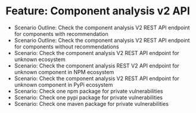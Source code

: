 # Feature: Component analysis v2 API
- Scenario Outline: Check the component analysis V2 REST API endpoint for components with recommendation
- Scenario Outline: Check the component analysis V2 REST API endpoint for components without recommendations
- Scenario: Check the component analysis V2 REST API endpoint for unknown ecosystem
- Scenario: Check the component analysis REST V2 API endpoint for unknown component in NPM ecosystem
- Scenario: Check the component analysis V2 REST API endpoint for unknown component in PyPi ecosystem
- Scenario: Check one npm package for private vulnerabilities
- Scenario: Check one pypi package for private vulnerabilities
- Scenario: Check one maven package for private vulnerabilities
